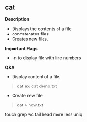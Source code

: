 ## cat

**Description**
 - Displays the contents of a file.
 - concatenates files.
 - Creates new files.

**Important Flags**
 - -n to display file with line numbers

**Q&A**
 - Display content of a file.
  > cat <filename>
  > ex: cat demo.txt
 - Create new file.
  > cat > new.txt


touch
grep
wc
tail
head
more
less
uniq
